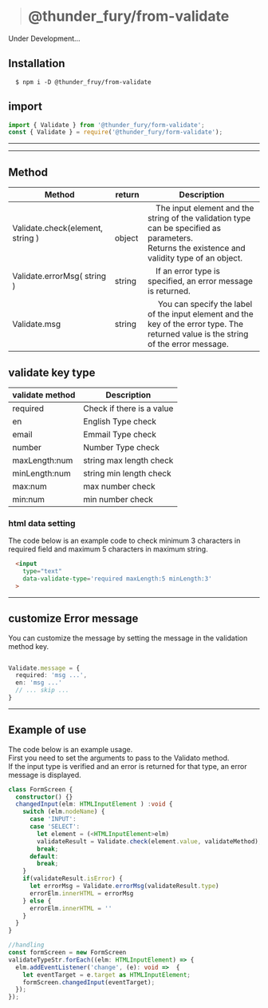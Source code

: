 ># @thunder_fury/from-validate

Under Development...

## Installation
```
  $ npm i -D @thunder_fruy/from-validate
```
## import
```ts
import { Validate } from '@thunder_fury/form-validate';
const { Validate } = require('@thunder_fury/form-validate');
```
---

---
## Method

|  Method  |  return  |  Description  |
| ---- | ---- | ---- |
|  Validate.check(element, string )  | 　object   |　The input element and the string of the validation type can be specified as parameters. <br> Returns the existence and validity type of an object.  |
|  Validate.errorMsg( string )  | string   |　If an error type is specified, an error message is returned.  |
|  Validate.msg  | string   |　 You can specify the label of the input element and the key of the error type. The returned value is the string of the error message. |


## validate key type

|  validate method  |  Description  | 
| ---- | ---- | 
|  required  |  Check if there is a value  | 
|  en  |   English Type check | 
|  email  |   Emmail Type check | 
|  number  |   Number Type check | 
|  maxLength:num  |  string max length check  |
|  minLength:num  |  string min length check  |
|  max:num  |  max number check  |
|  min:num  |  min number check  |

### html data setting 
The code below is an example code to check minimum 3 characters in required field and maximum 5 characters in maximum string.<br>

```html
  <input 
    type="text"
    data-validate-type='required maxLength:5 minLength:3'
  >
```


---

## customize Error message
You can customize the message by setting the message in the validation method key.
```ts

Validate.message = {
  required: 'msg ...',
  en: 'msg ...'
  // ... skip ...
}

```

---
## Example of use
The code below is an example usage.<br>
First you need to set the arguments to pass to the Validato method.<br>
If the input type is verified and an error is returned for that type, an error message is displayed.<br>

``` ts
class FormScreen {
  constructor() {}
  changedInput(elm: HTMLInputElement ) :void {
    switch (elm.nodeName) {
      case 'INPUT':
      case 'SELECT':
        let element = (<HTMLInputElement>elm)
        validateResult = Validate.check(element.value, validateMethod);
        break;
      default:
        break;
    }
    if(validateResult.isError) {
      let errorMsg = Validate.errorMsg(validateResult.type)
      errorElm.innerHTML = errorMsg
    } else {
      errorElm.innerHTML = ''
    }
  }
}

//handling
const formScreen = new FormScreen
validateTypeStr.forEach((elm: HTMLInputElement) => {
  elm.addEventListener('change', (e): void =>  {
    let eventTarget = e.target as HTMLInputElement;
    formScreen.changedInput(eventTarget);
  });
});
```

